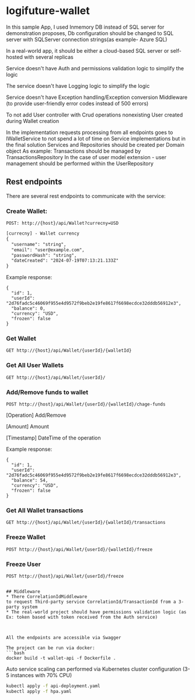 # logifuture-wallet

In this sample App, I used Inmemory DB instead of SQL server for demonstration proposes,
Db configuration should be changed to SQL server with SQLServer connection strings(as example- Azure SQL)

In a real-world app, it should be either a cloud-based SQL server or self-hosted with several replicas

Service doesn't have Auth and permissions validation logic to simplify the logic

The service doesn't have Logging logic to simplify the logic

Service doesn't have Exception handling/Exception conversion Middleware (to provide user-friendly error codes instead of 500 errors)

To not add User controller with Crud operations nonexisting User created during Wallet creation


In the implementation requests processing from all endpoints goes to IWalletService to not spend a lot of time on Service implementations
but in the final solution Services and Repositories should be created per Domain object
As example: Transactions should be managed by TransactionsRepository
In the case of user model extension - user management should be performed within the UserRepository

## Rest endpoints

There are several rest endpoints to communicate with the service:

### Create Wallet:
`POST: http://{host}/api/Wallet?currecny=USD`
```Rest
[currecny] - Wallet currency
{
  "username": "string",
  "email": "user@example.com",
  "passwordHash": "string",
  "dateCreated": "2024-07-19T07:13:21.133Z"
}
```

Example response:
```
{
  "id": 1,
  "userId": "2d76fadc5c46069f955e4d9572f9beb2e19fe8617f6698ecdce32dddb56912e3",
  "balance": 0,
  "currency": "USD",
  "frozen": false
}
```

### Get Wallet
`GET http://{host}/api/Wallet/{userId}/{walletId}`



### Get All User Wallets
`GET http://{host}/api/Wallet/{userId}/`


### Add/Remove funds to wallet
`POST http://{host}/api/Wallet/{userId}/{walletId}/chage-funds`

[Operation] Add/Remove

[Amount] Amount

[Timestamp] DateTime of the operation

Example response:
```
{
  "id": 1,
  "userId": "2d76fadc5c46069f955e4d9572f9beb2e19fe8617f6698ecdce32dddb56912e3",
  "balance": 54,
  "currency": "USD",
  "frozen": false
}
```

### Get All Wallet transactions
`GET http://{host}/api/Wallet/{userId}/{walletId}/transactions`


### Freeze Wallet
`POST http://{host}/api/Wallet/{userId}/{walletId}/freeze`

### Freeze User
`POST http://{host}/api/Wallet/{userId}/freeze`
```

## Middleware 
* There CorrelationIdMiddleware
to request Third-party service CorrelationId/TransactionId from a 3-party system
* The real-world project should have permissions validation logic (as Ex: token based with token received from the Auth service)



All the endpoints are accessible via Swagger 

The project can be run via docker:
```bash
docker build -t wallet-api -f Dockerfile .
```

Auto service scaling can performed via Kubernetes cluster configuration  (3-5 instances with 70% CPU)
```bash
kubectl apply -f api-deployment.yaml 
kubectl apply -f hpa.yaml
```

